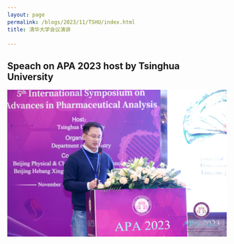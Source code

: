 ```yaml
---
layout: page
permalink: /blogs/2023/11/TSHU/index.html
title: 清华大学会议演讲 

---
```

## Speach on APA 2023 host by Tsinghua University

![Image 1](/blogs/2023/11/speaker1.jpg)